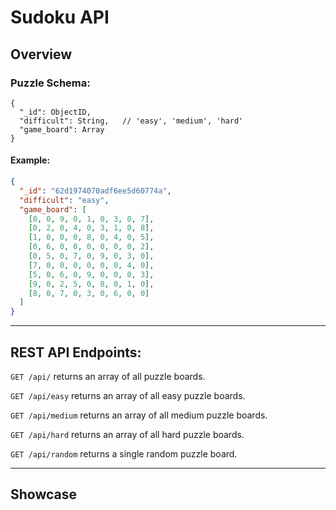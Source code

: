 # Sudoku API

## Overview

### Puzzle Schema:

```
{
  "_id": ObjectID,
  "difficult": String,   // 'easy', 'medium', 'hard'
  "game_board": Array
}
```

#### Example:

```json
{
  "_id": "62d1974070adf6ee5d60774a",
  "difficult": "easy",
  "game_board": [
    [0, 0, 9, 0, 1, 0, 3, 0, 7],
    [0, 2, 0, 4, 0, 3, 1, 0, 8],
    [1, 0, 0, 0, 8, 0, 4, 0, 5],
    [0, 6, 0, 0, 0, 0, 0, 0, 2],
    [0, 5, 0, 7, 0, 9, 0, 3, 0],
    [7, 0, 0, 0, 0, 0, 0, 4, 0],
    [5, 0, 6, 0, 9, 0, 0, 0, 3],
    [9, 0, 2, 5, 0, 8, 0, 1, 0],
    [8, 0, 7, 0, 3, 0, 6, 0, 0]
  ]
}
```

---

## REST API Endpoints:

`GET /api/` returns an array of all puzzle boards.

`GET /api/easy` returns an array of all easy puzzle boards.

`GET /api/medium` returns an array of all medium puzzle boards.

`GET /api/hard` returns an array of all hard puzzle boards.

`GET /api/random` returns a single random puzzle board.

---

## Showcase
